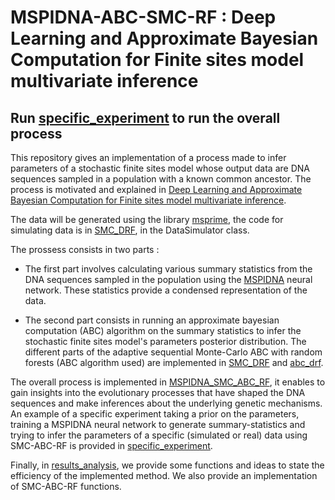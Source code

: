 # MSPIDNA-ABC-SMC-RF : Deep Learning and Approximate Bayesian Computation for Finite sites model multivariate inference

## Run [specific_experiment](specific_experiment.py) to run the overall process


This repository gives an implementation of a process made to infer parameters of a stochastic finite sites model whose output data are DNA sequences sampled in a population with a known common ancestor. The process is motivated and explained in [Deep Learning and Approximate Bayesian Computation for Finite sites model multivariate inference](Deep_Learning_and_Approximate_Bayesian_Computation_for_Finite_sites_model_multivariate_inference.pdf).

The data will be generated using the library [msprime](https://tskit.dev/msprime/docs/latest/intro.html), the code for simulating data is in [SMC_DRF](SMC_DRF.py), in the DataSimulator class.

The prossess consists in two parts :
- The first part involves calculating various summary statistics from the DNA sequences sampled in the population using the [MSPIDNA](MSPIDNA.py) neural network. These statistics provide a condensed representation of the data.
  
- The second part consists in running an approximate bayesian computation (ABC) algorithm on the summary statistics to infer the stochastic finite sites model's parameters posterior distribution. The different parts of the adaptive sequential Monte-Carlo ABC with random forests (ABC algorithm used) are implemented in [SMC_DRF](SMC_DRF.py) and [abc_drf](abc_drf.r).
  
The overall process is implemented in [MSPIDNA_SMC_ABC_RF](MSPIDNA_SMC_ABC_RF.py), it enables to gain insights into the evolutionary processes that have shaped the DNA sequences and make inferences about the underlying genetic mechanisms. An example of a specific experiment taking a prior on the parameters, training a MSPIDNA neural network to generate summary-statistics and trying to infer the parameters of a specific (simulated or real) data using SMC-ABC-RF is provided in [specific_experiment](specific_experiment.py).

Finally, in [results_analysis](results_analysis.ipynb), we provide some functions and ideas to state the efficiency of the implemented method. We also provide an implementation of SMC-ABC-RF functions.



